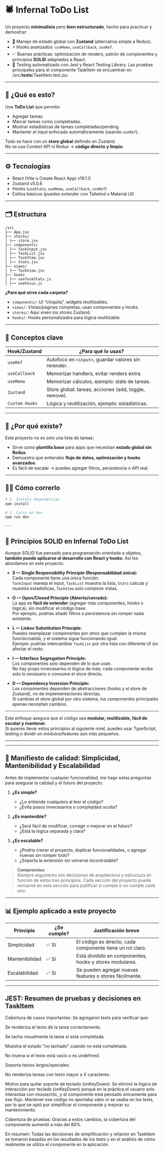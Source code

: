 # 🕷️ Infernal ToDo List

Un proyecto **minimalista** pero **bien estructurado**, hecho para practicar y demostrar:
- 🧩 Manejo de estado global con **Zustand** (alternativa simple a Redux).
- ⚡ Hooks avanzados: `useMemo`, `useCallback`, `useRef`.
- ✅ Buenas prácticas: optimización de renders, patrón de componentes y principios **SOLID** adaptados a React.
- 🧪 Testing automatizado con Jest y React Testing Library. Las pruebas principales para el componente TaskItem se encuentran en /src/__tests__/TaskItem.test.jsx.
 

---

## 🚀 **¿Qué es esto?**

Una **ToDo List** que permite:
- Agregar tareas.
- Marcar tareas como completadas.
- Mostrar estadísticas de tareas completadas/pending.
- Mantener el input enfocado automáticamente (usando `useRef`).

Todo se hace con un **store global** definido en Zustand.  
No se usa Context API ni Redux → **código directo y limpio**.

---

## ⚙️ **Tecnologías**

- React (Vite o Create React App) v19.1.0
- Zustand v5.0.6
- Hooks (`useState`, `useMemo`, `useCallback`, `useRef`)
- Estilos básicos (puedes extender con Tailwind o Material UI)

---

## 🗂️ **Estructura**
```
/src
├── App.jsx
├── stores/
│ ├── store.jsx
├── components/
│ ├── TaskInput.jsx
│ ├── TaskList.jsx
│ ├── TaskItem.jsx
│ ├── Stats.jsx
├── views/
│ ├── TaskView.jsx
├── hooks
│ ├── useTaskStats.js
│ ├── useFocus.js

```
**¿Para qué sirve cada carpeta?**
- `components/`: UI “chiquita”, widgets reutilizables.
- `views/`: Vistas/páginas completas, usan componentes y hooks.
- `stores/`: Aquí viven los stores Zustand.
- `hooks/`: Hooks personalizados para lógica reutilizable.
---

## 🔑 **Conceptos clave**

| Hook/Zustand | ¿Para qué lo usas? |
|--------------|--------------------|
| `useRef`     | Autofoco en `<input>`, guardar valores sin rerender. |
| `useCallback`| Memorizar handlers, evitar renders extra. |
| `useMemo`    | Memorizar cálculos, ejemplo: stats de tareas. |
| `Zustand`    | Store global: tareas, acciones (add, toggle, remove). |
| `Custom Hooks` | Lógica y reutilización, ejemplo: estadísticas. |

---

## 📌 **¿Por qué existe?**

Este proyecto no es solo una lista de tareas:
- Sirve como **plantilla base** para apps que necesitan **estado global sin Redux**.
- Demuestra que entiendes **flujo de datos, optimización y hooks avanzados**.
- Es fácil de escalar → puedes agregar filtros, persistencia o API real.

---

## 🧙‍♂️ **Cómo correrlo**

```bash
# 1. Instala dependencias
npm install

# 2. Corre en dev
npm run dev

---

```

## 🦾 Principios SOLID en Infernal ToDo List

Aunque SOLID fue pensado para programación orientada a objetos, **también puede aplicarse al desarrollo con React y hooks**. Así los abordamos en este proyecto:

- **S — Single Responsibility Principle (Responsabilidad única):**  
  Cada componente tiene una única función:  
  `TaskInput` maneja el input, `TaskList` muestra la lista, `Stats` calcula y muestra estadísticas, `TaskView` solo compone vistas.

- **O — Open/Closed Principle (Abierto/cerrado):**  
  La app es **fácil de extender** (agregar más componentes, hooks o lógica), sin modificar el código base.  
  Por ejemplo, podrías añadir filtros o persistencia sin romper nada existente.

- **L — Liskov Substitution Principle:**  
  Puedes reemplazar componentes por otros que cumplan la misma función/salida, y el sistema sigue funcionando igual.  
  Ejemplo: podrías intercambiar `TaskList` por otra lista con diferente UI sin afectar el resto.

- **I — Interface Segregation Principle:**  
  Los componentes solo dependen de lo que usan.  
  No hay props innecesarios ni lógica de más; cada componente recibe solo lo necesario o consume el store directo.

- **D — Dependency Inversion Principle:**  
  Los componentes dependen de abstracciones (hooks y el store de Zustand), no de implementaciones directas.  
  Si cambias el store global por otro sistema, los componentes principales apenas necesitan cambios.

---

Este enfoque asegura que el código sea **modular, reutilizable, fácil de escalar y mantener**.  
Si quieres llevar estos principios al siguiente nivel, puedes usar TypeScript, testing o dividir en módulos/features aún más pequeños.

---

---

## 🚦 Manifiesto de calidad: Simplicidad, Mantenibilidad y Escalabilidad

Antes de implementar cualquier funcionalidad, me hago estas preguntas para asegurar la calidad y el futuro del proyecto:

1. **¿Es simple?**
    - ¿Lo entiende cualquiera al leer el código?
    - ¿Evita pasos innecesarios o complejidad oculta?

2. **¿Es mantenible?**
    - ¿Será fácil de modificar, corregir o mejorar en el futuro?
    - ¿Está la lógica separada y clara?

3. **¿Es escalable?**
    - ¿Podría crecer el proyecto, duplicar funcionalidades, o agregar nuevas sin romper todo?
    - ¿Soporta la extensión sin volverse incontrolable?

> **Compromiso:**  
> Siempre argumento mis decisiones de arquitectura y estructura en función de estos tres principios. Cada sección del proyecto puede revisarse en esta sección para justificar si cumple o no cumple cada uno.

---

## 📊 Ejemplo aplicado a este proyecto

| Principio      | ¿Se cumple? | Justificación breve                                     |
|----------------|-------------|--------------------------------------------------------|
| Simplicidad    | ✅ Sí        | El código es directo, cada componente tiene un rol claro. |
| Mantenibilidad | ✅ Sí        | Está dividido en componentes, hooks y stores modulares.  |
| Escalabilidad  | ✅ Sí        | Se pueden agregar nuevas features o stores fácilmente.   |

---

## JEST: Resumen de pruebas y decisiones en TaskItem

Cobertura de casos importantes:
Se agregaron tests para verificar que:

Se renderiza el texto de la tarea correctamente.

Se tacha visualmente la tarea si está completada.

Muestra el estado "no tachado" cuando no está completada.

No truena si el texto está vacío o es undefined.

Soporta textos largos/speciales.

No renderiza tareas con texto mayor a X caracteres.

Motivo para quitar soporte de teclado (onKeyDown):
Se eliminó la lógica de interacción por teclado (onKeyDown) porque en la práctica el usuario solo interactúa con mouse/clic, y el componente está pensado únicamente para ese flujo.
Mantener ese código no aportaba valor ni se usaba en los tests, por lo que se optó por simplificar el componente y mejorar su mantenimiento.

Cobertura de pruebas:
Gracias a estos cambios, la cobertura del componente aumentó a más del 80%.

En resumen:
Todas las decisiones de simplificación y refactor en TaskItem se tomaron basadas en los resultados de los tests y en el análisis de cómo realmente se utiliza el componente en la aplicación.